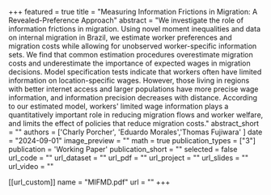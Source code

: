 
+++
featured = true
title = "Measuring Information Frictions in Migration: A Revealed-Preference Approach"
abstract = "We investigate the role of information frictions in migration. Using novel moment inequalities and data on internal migration in Brazil, we estimate worker preferences and migration costs while allowing for unobserved worker-specific information sets. We find that common estimation procedures overestimate migration costs and underestimate the importance of expected wages in migration decisions. Model specification tests indicate that workers often have limited information on location-specific wages. However, those living in regions with better internet access and larger populations have more precise wage information, and information precision decreases with distance. According to our estimated model, workers' limited wage information plays a quantitatively important role in reducing migration flows and worker welfare, and limits the effect of policies that reduce migration costs."
abstract_short = ""
authors = ['Charly Porcher', 'Eduardo Morales','Thomas Fujiwara' ]
date = "2024-09-01"
image_preview = ""
math = true
publication_types = ["3"]
publication = 'Working Paper'
publication_short = ""
selected = false
url_code = ""
url_dataset = ""
url_pdf = ""
url_project = ""
url_slides = ""
url_video = ""

[[url_custom]]
name = "MIFMD.pdf"
url = ""
+++
